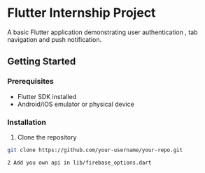 # Flutter Internship Project

A basic Flutter application demonstrating user authentication , tab navigation and push notification.

## Getting Started

### Prerequisites
- Flutter SDK installed
- Android/iOS emulator or physical device

### Installation
1. Clone the repository
```bash
git clone https://github.com/your-username/your-repo.git

2 Add you own api in lib/firebase_options.dart
